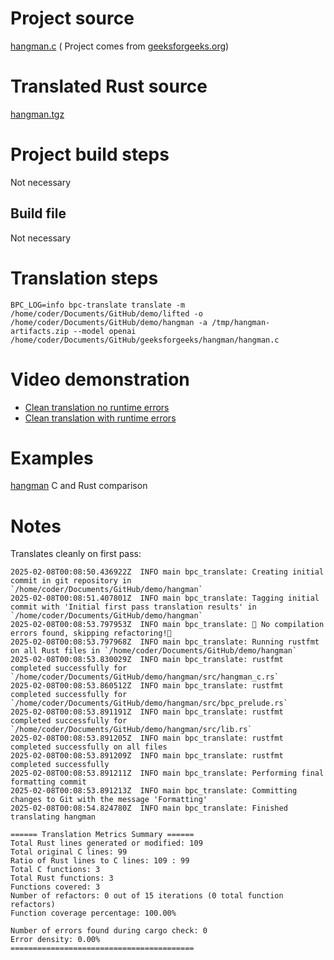 # Project source

[hangman.c](hangman.c) (
Project comes from [geeksforgeeks.org](https://www.geeksforgeeks.org/hangman-game-in-c/))


# Translated Rust source

[hangman.tgz](hangman.tgz)

# Project build steps

Not necessary

## Build file

Not necessary

# Translation steps

```
BPC_LOG=info bpc-translate translate -m /home/coder/Documents/GitHub/demo/lifted -o /home/coder/Documents/GitHub/demo/hangman -a /tmp/hangman-artifacts.zip --model openai /home/coder/Documents/GitHub/geeksforgeeks/hangman/hangman.c
```

# Video demonstration

- [Clean translation no runtime errors](hangman.mp4) 
- [Clean translation with runtime errors](hangman_runtime_error.mp4) 

# Examples 

[hangman](hangman.png) C and Rust comparison

# Notes

Translates cleanly on first pass:

```
2025-02-08T00:08:50.436922Z  INFO main bpc_translate: Creating initial commit in git repository in `/home/coder/Documents/GitHub/demo/hangman`
2025-02-08T00:08:51.407801Z  INFO main bpc_translate: Tagging initial commit with 'Initial first pass translation results' in `/home/coder/Documents/GitHub/demo/hangman`
2025-02-08T00:08:53.797953Z  INFO main bpc_translate: 🎯 No compilation errors found, skipping refactoring!🎯
2025-02-08T00:08:53.797968Z  INFO main bpc_translate: Running rustfmt on all Rust files in `/home/coder/Documents/GitHub/demo/hangman`
2025-02-08T00:08:53.830029Z  INFO main bpc_translate: rustfmt completed successfully for `/home/coder/Documents/GitHub/demo/hangman/src/hangman_c.rs`
2025-02-08T00:08:53.860512Z  INFO main bpc_translate: rustfmt completed successfully for `/home/coder/Documents/GitHub/demo/hangman/src/bpc_prelude.rs`
2025-02-08T00:08:53.891191Z  INFO main bpc_translate: rustfmt completed successfully for `/home/coder/Documents/GitHub/demo/hangman/src/lib.rs`
2025-02-08T00:08:53.891205Z  INFO main bpc_translate: rustfmt completed successfully on all files
2025-02-08T00:08:53.891209Z  INFO main bpc_translate: rustfmt completed successfully
2025-02-08T00:08:53.891211Z  INFO main bpc_translate: Performing final formatting commit
2025-02-08T00:08:53.891213Z  INFO main bpc_translate: Committing changes to Git with the message 'Formatting'
2025-02-08T00:08:54.824780Z  INFO main bpc_translate: Finished translating hangman

====== Translation Metrics Summary ======
Total Rust lines generated or modified: 109
Total original C lines: 99
Ratio of Rust lines to C lines: 109 : 99
Total C functions: 3
Total Rust functions: 3
Functions covered: 3
Number of refactors: 0 out of 15 iterations (0 total function refactors)
Function coverage percentage: 100.00%

Number of errors found during cargo check: 0
Error density: 0.00%
=========================================
```
